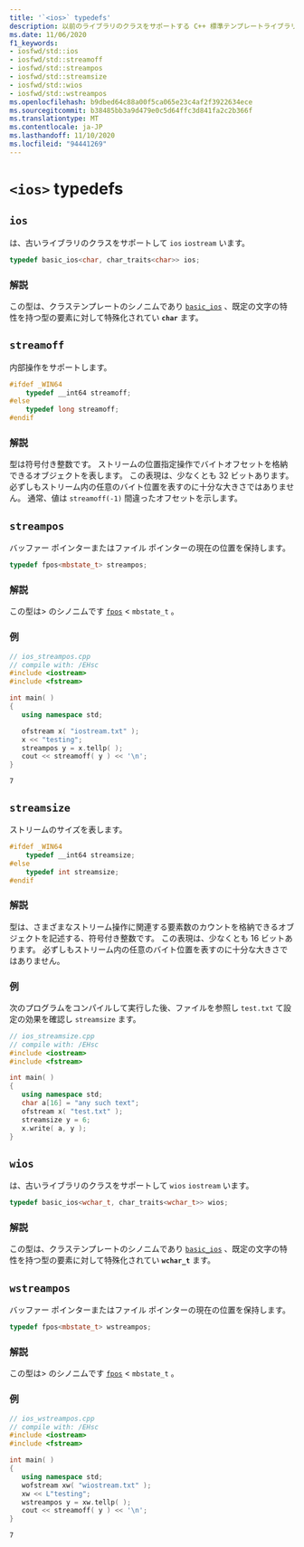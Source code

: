 ```yaml
---
title: '`<ios>` typedefs'
description: 以前のライブラリのクラスをサポートする C++ 標準テンプレートライブラリ (STL) の typedef について説明し `<ios>` `ios` `iostream` ます。
ms.date: 11/06/2020
f1_keywords:
- iosfwd/std::ios
- iosfwd/std::streamoff
- iosfwd/std::streampos
- iosfwd/std::streamsize
- iosfwd/std::wios
- iosfwd/std::wstreampos
ms.openlocfilehash: b9dbed64c88a00f5ca065e23c4af2f3922634ece
ms.sourcegitcommit: b38485bb3a9d479e0c5d64ffc3d841fa2c2b366f
ms.translationtype: MT
ms.contentlocale: ja-JP
ms.lasthandoff: 11/10/2020
ms.locfileid: "94441269"
---
```

# <a name="ios-typedefs"></a>`<ios>` typedefs

## `ios`

は、古いライブラリのクラスをサポートして `ios` `iostream` います。

```cpp
typedef basic_ios<char, char_traits<char>> ios;
```

### <a name="remarks"></a>解説

この型は、クラステンプレートのシノニムであり [`basic_ios`](../standard-library/basic-ios-class.md) 、既定の文字の特性を持つ型の要素に対して特殊化されてい **`char`** ます。

## `streamoff`

内部操作をサポートします。

```cpp
#ifdef _WIN64
    typedef __int64 streamoff;
#else
    typedef long streamoff;
#endif
```

### <a name="remarks"></a>解説

型は符号付き整数です。 ストリームの位置指定操作でバイトオフセットを格納できるオブジェクトを表します。 この表現は、少なくとも 32 ビットあります。 必ずしもストリーム内の任意のバイト位置を表すのに十分な大きさではありません。 通常、値は `streamoff(-1)` 間違ったオフセットを示します。

## `streampos`

バッファー ポインターまたはファイル ポインターの現在の位置を保持します。

```cpp
typedef fpos<mbstate_t> streampos;
```

### <a name="remarks"></a>解説

この型は> のシノニムです [`fpos`](../standard-library/fpos-class.md) <  `mbstate_t` 。

### <a name="example"></a>例

```cpp
// ios_streampos.cpp
// compile with: /EHsc
#include <iostream>
#include <fstream>

int main( )
{
   using namespace std;

   ofstream x( "iostream.txt" );
   x << "testing";
   streampos y = x.tellp( );
   cout << streamoff( y ) << '\n';
}
```

```Output
7
```

## `streamsize`

ストリームのサイズを表します。

```cpp
#ifdef _WIN64
    typedef __int64 streamsize;
#else
    typedef int streamsize;
#endif
```

### <a name="remarks"></a>解説

型は、さまざまなストリーム操作に関連する要素数のカウントを格納できるオブジェクトを記述する、符号付き整数です。 この表現は、少なくとも 16 ビットあります。 必ずしもストリーム内の任意のバイト位置を表すのに十分な大きさではありません。

### <a name="example"></a>例

次のプログラムをコンパイルして実行した後、ファイルを参照し `test.txt` て設定の効果を確認し `streamsize` ます。

```cpp
// ios_streamsize.cpp
// compile with: /EHsc
#include <iostream>
#include <fstream>

int main( )
{
   using namespace std;
   char a[16] = "any such text";
   ofstream x( "test.txt" );
   streamsize y = 6;
   x.write( a, y );
}
```

## `wios`

は、古いライブラリのクラスをサポートして `wios` `iostream` います。

```cpp
typedef basic_ios<wchar_t, char_traits<wchar_t>> wios;
```

### <a name="remarks"></a>解説

この型は、クラステンプレートのシノニムであり [`basic_ios`](../standard-library/basic-ios-class.md) 、既定の文字の特性を持つ型の要素に対して特殊化されてい **`wchar_t`** ます。

## `wstreampos`

バッファー ポインターまたはファイル ポインターの現在の位置を保持します。

```cpp
typedef fpos<mbstate_t> wstreampos;
```

### <a name="remarks"></a>解説

この型は> のシノニムです [`fpos`](../standard-library/fpos-class.md) <  `mbstate_t` 。

### <a name="example"></a>例

```cpp
// ios_wstreampos.cpp
// compile with: /EHsc
#include <iostream>
#include <fstream>

int main( )
{
   using namespace std;
   wofstream xw( "wiostream.txt" );
   xw << L"testing";
   wstreampos y = xw.tellp( );
   cout << streamoff( y ) << '\n';
}
```

```Output
7
```
